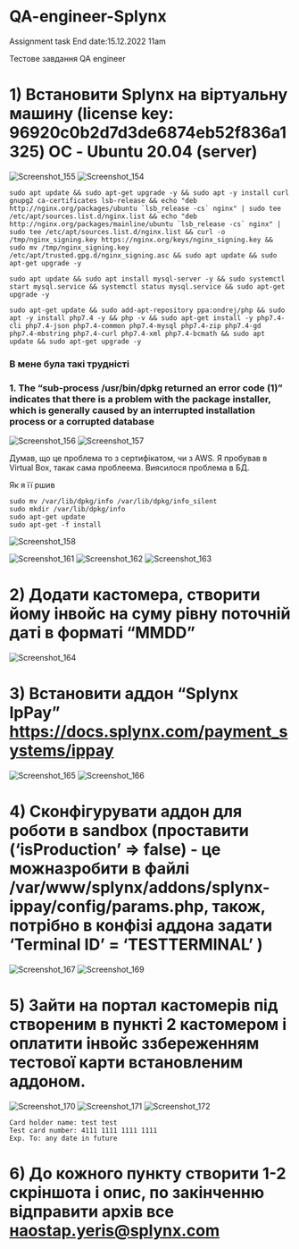 # QA-engineer-Splynx
Assignment task End date:15.12.2022  11am

Тестове завдання
QA engineer

# 1) Встановити Splynx на віртуальну машину (license key: 96920c0b2d7d3de6874eb52f836a1325) ОС - Ubuntu 20.04 (server)
![Screenshot_155](https://user-images.githubusercontent.com/106797604/207785731-7c41ee5a-a2f5-4417-842f-a6bb817e088a.png)
![Screenshot_154](https://user-images.githubusercontent.com/106797604/207785729-08441f17-0db8-42c8-b6c8-0289731a08b9.png)
```
sudo apt update && sudo apt-get upgrade -y && sudo apt -y install curl gnupg2 ca-certificates lsb-release && echo "deb http://nginx.org/packages/ubuntu `lsb_release -cs` nginx" | sudo tee /etc/apt/sources.list.d/nginx.list && echo "deb http://nginx.org/packages/mainline/ubuntu `lsb_release -cs` nginx" | sudo tee /etc/apt/sources.list.d/nginx.list && curl -o /tmp/nginx_signing.key https://nginx.org/keys/nginx_signing.key && sudo mv /tmp/nginx_signing.key /etc/apt/trusted.gpg.d/nginx_signing.asc && sudo apt update && sudo apt-get upgrade -y
```
```
sudo apt update && sudo apt install mysql-server -y && sudo systemctl start mysql.service && systemctl status mysql.service && sudo apt-get upgrade -y
```
```
sudo apt-get update && sudo add-apt-repository ppa:ondrej/php && sudo apt -y install php7.4 -y && php -v && sudo apt-get install -y php7.4-cli php7.4-json php7.4-common php7.4-mysql php7.4-zip php7.4-gd php7.4-mbstring php7.4-curl php7.4-xml php7.4-bcmath && sudo apt update && sudo apt-get upgrade -y
```

### В мене була такі трудністі
### 1. The “sub-process /usr/bin/dpkg returned an error code (1)” indicates that there is a problem with the package installer, which is generally caused by an interrupted installation process or a corrupted database

![Screenshot_156](https://user-images.githubusercontent.com/106797604/208024387-ceb69e2c-c0d4-40b7-b15a-2022d6a5b066.png)
![Screenshot_157](https://user-images.githubusercontent.com/106797604/208024388-c1f4fce4-6c17-4a48-9440-6c3dfaec9c54.png)

Думав, що це проблема то з сертифікатом, чи з AWS. Я пробував в Virtual Box, такак сама проблеема. Виясилося проблема в БД.

Як я її ршив
```
sudo mv /var/lib/dpkg/info /var/lib/dpkg/info_silent
sudo mkdir /var/lib/dpkg/info
sudo apt-get update
sudo apt-get -f install
```
![Screenshot_158](https://user-images.githubusercontent.com/106797604/208027318-3ed849a2-9686-46e6-9d30-33c32799597d.png)

![Screenshot_161](https://user-images.githubusercontent.com/106797604/208282838-66d5ec58-9fc2-42e3-8144-2a79a0f86eb6.png)
![Screenshot_162](https://user-images.githubusercontent.com/106797604/208282840-b8cfcd5c-f885-4c51-a284-d3571baf9b00.png)
![Screenshot_163](https://user-images.githubusercontent.com/106797604/208282841-896b62bd-a0f5-4c67-82c9-967eccbcbb85.png)

# 2) Додати кастомера, створити йому інвойс на суму рівну поточній даті в форматі “MMDD”
![Screenshot_164](https://user-images.githubusercontent.com/106797604/208317819-bb719e6c-e681-4ee9-9bd9-dddc67b2cd50.png)


# 3) Встановити аддон “Splynx IpPay” https://docs.splynx.com/payment_systems/ippay
![Screenshot_165](https://user-images.githubusercontent.com/106797604/208800011-b0e7b3b7-7e08-4be4-8841-320cc2812262.png)
![Screenshot_166](https://user-images.githubusercontent.com/106797604/208800017-5a53f841-26f7-46e3-84dc-ae1f71948380.png)

# 4) Сконфігурувати аддон для роботи в sandbox (проставити (‘isProduction’ => false) - це можназробити в файлі /var/www/splynx/addons/splynx-ippay/config/params.php, також, потрібно в конфізі аддона задати ‘Terminal ID’ = ‘TESTTERMINAL’ )
![Screenshot_167](https://user-images.githubusercontent.com/106797604/208800132-37ed7215-e04d-4cba-88ab-c2c9460cf4f5.png)
![Screenshot_169](https://user-images.githubusercontent.com/106797604/208800135-c575194f-d007-446f-90cc-1b1b6a56c819.png)

# 5) Зайти на портал кастомерів під створеним в пункті 2 кастомером і оплатити інвойс ззбереженням тестової карти встановленим аддоном.
![Screenshot_170](https://user-images.githubusercontent.com/106797604/208800210-82ced700-1d14-40ea-abff-9777bf1470c2.png)
![Screenshot_171](https://user-images.githubusercontent.com/106797604/208800212-553e7f08-7caa-4ac1-94d9-f212d2862601.png)
![Screenshot_172](https://user-images.githubusercontent.com/106797604/208804012-73a7c6ba-e555-4a45-a4d7-fb6eaab1248b.png)

 ```
 Card holder name: test test
Test card number: 4111 1111 1111 1111
Exp. To: any date in future
```
# 6) До кожного пункту створити 1-2 скріншота і опис, по закінченню відправити архів все наostap.yeris@splynx.com
